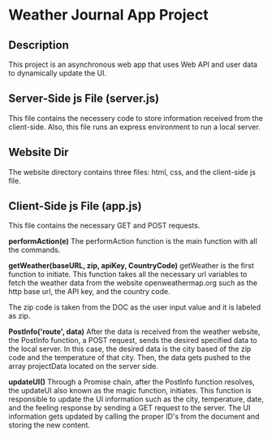 # Weather Journal App Project

## Description
This project is an asynchronous web app that uses Web API and user data to dynamically update the UI. 

## Server-Side js File (server.js)
This file contains the necessery code to store information received from the client-side. Also, this file runs an express environment to run a local server.

## Website Dir
The website directory contains three files: html, css, and the client-side js file.

## Client-Side js File (app.js)
This file contains the necessary GET and POST requests. 

**performAction(e)**
The performAction function is the main function with all the commands. 

**getWeather(baseURL, zip, apiKey, CountryCode)**
getWeather is the first function to initiate. This function takes all the necessary url variables to fetch the weather data from the website openweathermap.org such as the http base url, the API key, and the country code. 

The zip code is taken from the DOC as the user input value and it is labeled as zip.

**PostInfo('route', data)**
After the data is received from the weather website, the PostInfo function, a POST request,
sends the desired specified data to the local server. In this case, the desired data is the city based of the zip code and the temperature of that city. Then, the data gets pushed to the array projectData located on the server side.

**updateUI()**
Through a Promise chain, after the PostInfo function resolves, the updateUI also known as the magic function, initiates. This function is responsible to update the UI information such as the city, temperature, date, and the feeling response by sending a GET request to the server. The UI information gets updated by calling the proper ID's from the document and storing the new content.





